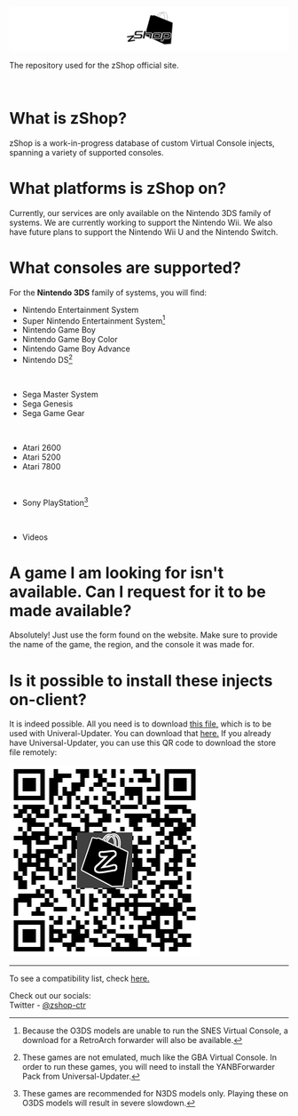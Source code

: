 ![logo](https://github.com/zshop-ctr/zshop-ctr.github.io/blob/main/img/logo-git-lowres.png?raw=true)

The repository used for the zShop official site.

</br>

# What is zShop?
zShop is a work-in-progress database of custom Virtual Console injects, spanning a variety of supported consoles.

# What platforms is zShop on?
Currently, our services are only available on the Nintendo 3DS family of systems. We are currently working to support the Nintendo Wii. We also have future plans to support the Nintendo Wii U and the Nintendo Switch.

# What consoles are supported?
For the **Nintendo 3DS** family of systems, you will find:
* Nintendo Entertainment System
* Super Nintendo Entertainment System[^1]
* Nintendo Game Boy
* Nintendo Game Boy Color
* Nintendo Game Boy Advance
* Nintendo DS[^2]

</br>

* Sega Master System
* Sega Genesis
* Sega Game Gear

</br>

* Atari 2600
* Atari 5200
* Atari 7800

</br>

* Sony PlayStation[^3]

</br>

* Videos


# A game I am looking for isn't available. Can I request for it to be made available?
Absolutely! Just use the form found on the website. Make sure to provide the name of the game, the region, and the console it was made for.

# Is it possible to install these injects on-client?
It is indeed possible. All you need is to download [this file,](https://drive.google.com/uc?id=1p3vrUpqWGJO47H-fFdE1fDCQIf_bmE43) which is to be used with Univeral-Updater. You can download that [here.](https://github.com/Universal-Team/Universal-Updater) If you already have Universal-Updater, you can use this QR code to download the store file remotely:

![qr](https://github.com/zShop-ctr/zShop-ctr.github.io/blob/main/img/zshop-qr.png?raw=true)

---

To see a compatibility list, check [here.](https://www.google.com/)

Check out our socials:
</br>
Twitter - [@zshop-ctr](https://www.twitter.com/)

[^1]: Because the O3DS models are unable to run the SNES Virtual Console, a download for a RetroArch forwarder will also be available.
[^2]: These games are not emulated, much like the GBA Virtual Console. In order to run these games, you will need to install the YANBForwarder Pack from Universal-Updater.
[^3]: These games are recommended for N3DS models only. Playing these on O3DS models will result in severe slowdown.
